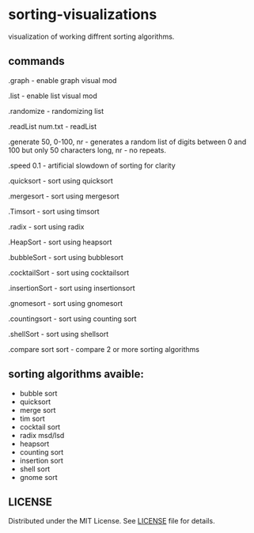 # sorting-visualizations
visualization of working diffrent sorting algorithms.

## commands 

.graph - enable graph visual mod

.list - enable list visual mod 

.randomize - randomizing list 

.readList num.txt - readList

.generate 50, 0-100, nr - generates a random list of digits between 0 and 100 but only 50 characters long, nr - no repeats.

.speed 0.1 - artificial slowdown of sorting for clarity

.quicksort - sort using quicksort

.mergesort - sort using mergesort

.Timsort - sort using timsort

.radix - sort using radix

.HeapSort - sort using heapsort

.bubbleSort - sort using bubblesort

.cocktailSort - sort using cocktailsort

.insertionSort - sort using insertionsort

.gnomesort - sort using gnomesort

.countingsort - sort using counting sort

.shellSort - sort using shellsort

.compare sort sort - compare 2 or more sorting algorithms

## sorting algorithms avaible:
- bubble sort 
- quicksort
- merge sort
- tim sort
- cocktail sort 
- radix msd/lsd
- heapsort
- counting sort
- insertion sort 
- shell sort 
- gnome sort


## LICENSE

Distributed under the MIT License. See [LICENSE](LICENSE) file for details.
